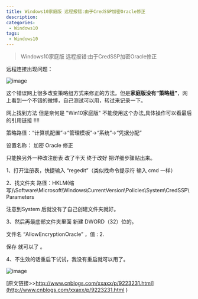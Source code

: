 ```yaml
---
title: Windows10家庭版 远程报错:由于CredSSP加密Oracle修正
description: 
categories:
 - Windows10
tags:
 - Windows10
---
```


> Windows10家庭版 远程报错:由于CredSSP加密Oracle修正

远程连接出现问题：

![image](http://cnsyear.com/images/blog/20180710091930528.png)

<!-- more -->


这个错误网上很多改变策略组方式来修正的方法。但是**家庭版没有“策略组”**，网上看到一个不错的微博，自己测试可以用，转过来记录一下。

网上找到方法 但是奈何是 "Win10家庭版" 不能使用这个办法,具体操作可以看最后的引用链接 !!!!

策略路径：“计算机配置”->“管理模板”->“系统”->“凭据分配”

设置名称： 加密 Oracle 修正

只能换另外一种改注册表 改了半天 终于改好 把详细步骤贴出来。

1、打开注册表，快捷输入 “regedit”（类似找命令提示符 输入 cmd 一样）

2、找文件夹 路径：HKLM(缩写)\Software\Microsoft\Windows\CurrentVersion\Policies\System\CredSSP\Parameters

 注意到System 后就没有了自己创建文件夹就好。

3、然后再最底部文件夹里面 新建 DWORD（32）位的。

文件名 “AllowEncryptionOracle” ，值 : 2.

保存 就可以了 。

4、不生效的话重启下试试，我没有重启就可以用了。

![image](http://cnsyear.com/images/blog/20180710092205121.png)

[原文链接>>http://www.cnblogs.com/xxaxx/p/9223231.html](http://www.cnblogs.com/xxaxx/p/9223231.html )
